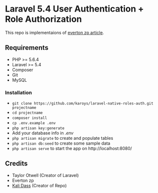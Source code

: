 # Laravel 5.4 User Authentication + Role Authorization
This repo is implementaions of [everton zp article](https://medium.com/@ezp127/laravel-5-4-native-user-authentication-role-authorization-3dbae4049c8a). 

## Requirements
* PHP >= 5.6.4
* Laravel >= 5.4
* Composer
* Git
* MySQL

### Installation ###

* `git clone https://github.com/karoys/laravel-native-roles-auth.git projectname`
* `cd projectname`
* `composer install`
* `cp .env.example .env`
* `php artisan key:generate`
*  Add your database info in *.env*
* `php artisan migrate` to create and populate tables
* `php artisan db:seed` to create some sample data
* `php artisan serve` to start the app on http://localhost:8080/


## Credits
* Taylor Otwell (Creator of Laravel)
* Everton zp
* [Kali Dass](https://www.linkedin.com/in/kalidassweb) (Creator of Repo)
